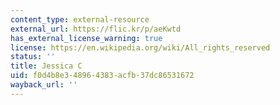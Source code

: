 ```yaml
---
content_type: external-resource
external_url: https://flic.kr/p/aeKwtd
has_external_license_warning: true
license: https://en.wikipedia.org/wiki/All_rights_reserved
status: ''
title: Jessica C
uid: f0d4b8e3-4896-4383-acfb-37dc86531672
wayback_url: ''
---
```

